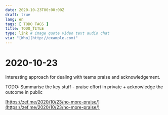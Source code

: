 ```yaml
---
date: 2020-10-23T00:00:00Z
draft: true
lang: en
tags: [ TODO_TAGS ]
title: TODO_TITLE
type: link # image quote video text audio chat
via: "[Who](http://example.com)"
---
```



# 2020-10-23

Interesting approach for dealing with teams praise and acknowledgement.

TODO: Summarise the key stuff - praise effort in private + acknowledge the outcome in public

[https://zef.me/2020/10/23/no-more-praise/](https://zef.me/2020/10/23/no-more-praise/)

